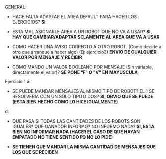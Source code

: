 GENERAL:

- HACE FALTA ADAPTAR EL AREA DEFAULT PARA HACER LOS EJERCICIOS? 
**SI**

- ESTA MAL ASIGNARLE AREA A UN ROBOT QUE NO VA A USAR?
**SI, HAY QUE CAMBIAR/ADAPTAR SOLAMENTE AL AREA QUE VA A USAR**

- COMO HACER UNA AVISO CORRECTO A OTRO ROBOT. (Como decirle a otro que arranque a hacer algo) (Ej: ejercicio3) 
**ENVIO DE CUALQUIER VALOR POR MENSAJE Y RECIBIR**

- COMO MANDO UN VALOR BOOLEANO POR MENSAJE (Sin variable, directamente el valor)? 
**SE PONE "F" O "V" EN MAYUSCULA**

Ejercicio 1
a:
- SE PUEDE MANDAR MENSAJES AL MISMO TIPO DE ROBOT? EL 1 SE RESOLVERIA CON UN SOLO TIPO O DOS? **SI, OBVIO QUE SE PUEDE (ESTA BIEN HECHO COMO LO HICE IGUALMENTE)**

d:
- QUE PASA SI TODAS LAS CANTIDADES DE LOS ROBOTS SON IGUALES? QUE GANADOR INFORMO? NO INFORMO NADA? **SI, ESTA BIEN NO INFORMAR NADA (HACER EL CASO DE QUE HAYAN EMPATADO NO TIENE SENTIDO PQ NO LO PIDE)**




- **SE TIENEN QUE MANDAR LA MISMA CANTIDAD DE MENSAJES QUE LOS QUE SE RECIBEN**
